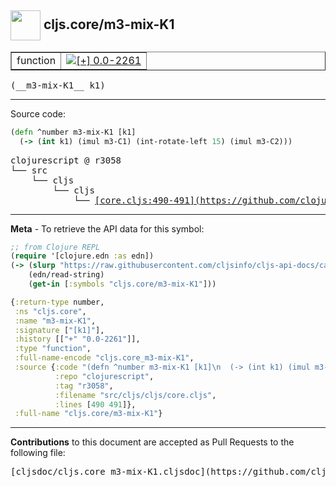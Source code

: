 ## <img width="48px" valign="middle" src="http://i.imgur.com/Hi20huC.png"> cljs.core/m3-mix-K1

 <table border="1">
<tr>

<td>function</td>
<td><a href="https://github.com/cljsinfo/cljs-api-docs/tree/0.0-2261"><img valign="middle" alt="[+] 0.0-2261" src="https://img.shields.io/badge/+-0.0--2261-lightgrey.svg"></a> </td>
</tr>
</table>

 <samp>
(__m3-mix-K1__ k1)<br>
</samp>

---





Source code:

```clj
(defn ^number m3-mix-K1 [k1]
  (-> (int k1) (imul m3-C1) (int-rotate-left 15) (imul m3-C2)))
```

 <pre>
clojurescript @ r3058
└── src
    └── cljs
        └── cljs
            └── <ins>[core.cljs:490-491](https://github.com/clojure/clojurescript/blob/r3058/src/cljs/cljs/core.cljs#L490-L491)</ins>
</pre>


---

__Meta__ - To retrieve the API data for this symbol:

```clj
;; from Clojure REPL
(require '[clojure.edn :as edn])
(-> (slurp "https://raw.githubusercontent.com/cljsinfo/cljs-api-docs/catalog/cljs-api.edn")
    (edn/read-string)
    (get-in [:symbols "cljs.core/m3-mix-K1"]))
```

```clj
{:return-type number,
 :ns "cljs.core",
 :name "m3-mix-K1",
 :signature ["[k1]"],
 :history [["+" "0.0-2261"]],
 :type "function",
 :full-name-encode "cljs.core_m3-mix-K1",
 :source {:code "(defn ^number m3-mix-K1 [k1]\n  (-> (int k1) (imul m3-C1) (int-rotate-left 15) (imul m3-C2)))",
          :repo "clojurescript",
          :tag "r3058",
          :filename "src/cljs/cljs/core.cljs",
          :lines [490 491]},
 :full-name "cljs.core/m3-mix-K1"}

```

---

__Contributions__ to this document are accepted as Pull Requests to the following file:

 <pre>
[cljsdoc/cljs.core_m3-mix-K1.cljsdoc](https://github.com/cljsinfo/cljs-api-docs/blob/master/cljsdoc/cljs.core_m3-mix-K1.cljsdoc)
</pre>

